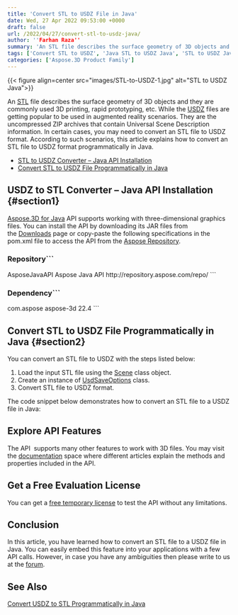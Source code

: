 ```yaml
---
title: 'Convert STL to USDZ File in Java'
date: Wed, 27 Apr 2022 09:53:00 +0000
draft: false
url: /2022/04/27/convert-stl-to-usdz-java/
author: ''Farhan Raza''
summary: 'An STL file describes the surface geometry of 3D objects and they are commonly used 3D printing, rapid prototyping, etc. While the USDZ files are getting popular to be used in augmented reality scenarios. They are the uncompressed ZIP archives that contain Universal Scene Description information. In certain cases, you may need to **convert an STL file to USDZ format**.'
tags: ['Convert STL to USDZ', 'Java STL to USDZ Java', 'STL to USDZ Java']
categories: ['Aspose.3D Product Family']
---
```




{{< figure align=center src="images/STL-to-USDZ-1.jpg" alt="STL to USDZ Java">}}


An [STL][1] file describes the surface geometry of 3D objects and they are commonly used 3D printing, rapid prototyping, etc. While the [USDZ][2] files are getting popular to be used in augmented reality scenarios. They are the uncompressed ZIP archives that contain Universal Scene Description information. In certain cases, you may need to convert an STL file to USDZ format. According to such scenarios, this article explains how to convert an STL file to USDZ format programmatically in Java.

*   [STL to USDZ Converter – Java API Installation][3]
*   [Convert STL to USDZ File Programmatically in Java][4]

## USDZ to STL Converter – Java API Installation {#section1}

[Aspose.3D for Java][5] API supports working with three-dimensional graphics files. You can install the API by downloading its JAR files from the [Downloads][6] page or copy-paste the following specifications in the pom.xml file to access the API from the [Aspose Repository][7].

### Repository```
 <repositories>
    <repository>
        <id>AsposeJavaAPI</id>
        <name>Aspose Java API</name>
        <url>http://repository.aspose.com/repo/</url>
    </repository>
</repositories>
```

### Dependency```
 <dependencies>
    <dependency>
        <groupId>com.aspose</groupId>
        <artifactId>aspose-3d</artifactId>
        <version>22.4</version>
    </dependency>
</dependencies>
```

## Convert STL to USDZ File Programmatically in Java {#section2}

You can convert an STL file to USDZ with the steps listed below:

1.  Load the input STL file using the [Scene][8] class object.
2.  Create an instance of [UsdSaveOptions][9] class.
3.  Convert STL file to USDZ format.

The code snippet below demonstrates how to convert an STL file to a USDZ file in Java:



## Explore API Features

The API  supports many other features to work with 3D files. You may visit the [documentation][10] space where different articles explain the methods and properties included in the API.

## Get a Free Evaluation License

You can get a [free temporary license][11] to test the API without any limitations.

## Conclusion

In this article, you have learned how to convert an STL file to a USDZ file in Java. You can easily embed this feature into your applications with a few API calls. However, in case you have any ambiguities then please write to us at the [forum][12].

## See Also

[Convert USDZ to STL Programmatically in Java][13]




[1]: https://docs.fileformat.com/cad/stl/
[2]: https://docs.fileformat.com/3d/usdz/
[3]: #section1
[4]: #section2
[5]: https://products.aspose.com/3d/java/
[6]: https://downloads.aspose.com/3d/java
[7]: https://repository.aspose.com/webapp/#/artifacts/browse/tree/General/repo/com/aspose/aspose-3d
[8]: https://apireference.aspose.com/3d/java/com.aspose.threed/scene
[9]: https://apireference.aspose.com/3d/java/com.aspose.threed/UsdSaveOptions
[10]: https://docs.aspose.com/3d/java/
[11]: https://purchase.aspose.com/temporary-license
[12]: https://forum.aspose.com/c/3d
[13]: https://blog.aspose.com/2022/02/28/usdz-to-stl-java/




